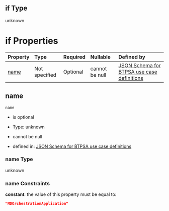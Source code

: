 ## if Type

unknown

# if Properties

| Property      | Type          | Required | Nullable       | Defined by                                                                                                                                                                                                        |
| :------------ | :------------ | :------- | :------------- | :---------------------------------------------------------------------------------------------------------------------------------------------------------------------------------------------------------------- |
| [name](#name) | Not specified | Optional | cannot be null | [JSON Schema for BTPSA use case definitions](btpsa-usecase-properties-services-items-allof-2-then-allof-32-if-properties-name.md "undefined#/properties/services/items/allOf/2/then/allOf/32/if/properties/name") |

## name



`name`

*   is optional

*   Type: unknown

*   cannot be null

*   defined in: [JSON Schema for BTPSA use case definitions](btpsa-usecase-properties-services-items-allof-2-then-allof-32-if-properties-name.md "undefined#/properties/services/items/allOf/2/then/allOf/32/if/properties/name")

### name Type

unknown

### name Constraints

**constant**: the value of this property must be equal to:

```json
"MDOrchestrationApplication"
```
